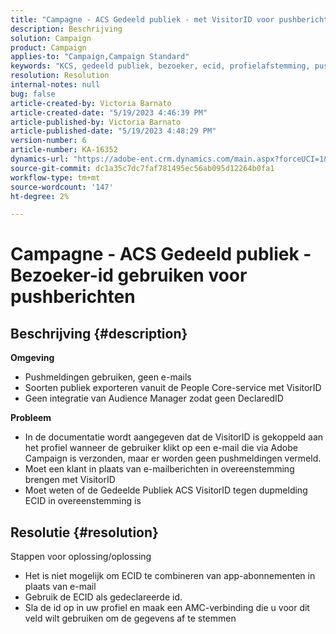 ```yaml
---
title: "Campagne - ACS Gedeeld publiek - met VisitorID voor pushberichten"
description: Beschrijving
solution: Campaign
product: Campaign
applies-to: "Campaign,Campaign Standard"
keywords: "KCS, gedeeld publiek, bezoeker, ecid, profielafstemming, pushmeldingen"
resolution: Resolution
internal-notes: null
bug: false
article-created-by: Victoria Barnato
article-created-date: "5/19/2023 4:46:39 PM"
article-published-by: Victoria Barnato
article-published-date: "5/19/2023 4:48:29 PM"
version-number: 6
article-number: KA-16352
dynamics-url: "https://adobe-ent.crm.dynamics.com/main.aspx?forceUCI=1&pagetype=entityrecord&etn=knowledgearticle&id=1cdaedb3-64f6-ed11-8848-6045bd0065b6"
source-git-commit: dc1a35c7dc7faf781495ec56ab095d12264b0fa1
workflow-type: tm+mt
source-wordcount: '147'
ht-degree: 2%

---
```


# Campagne - ACS Gedeeld publiek - Bezoeker-id gebruiken voor pushberichten

## Beschrijving {#description}

<b>Omgeving</b>
- Pushmeldingen gebruiken, geen e-mails
- Soorten publiek exporteren vanuit de People Core-service met VisitorID
- Geen integratie van Audience Manager zodat geen DeclaredID

<b>Probleem</b>
- In de documentatie wordt aangegeven dat de VisitorID is gekoppeld aan het profiel wanneer de gebruiker klikt op een e-mail die via Adobe Campaign is verzonden, maar er worden geen pushmeldingen vermeld.
- Moet een klant in plaats van e-mailberichten in overeenstemming brengen met VisitorID
- Moet weten of de Gedeelde Publiek ACS VisitorID tegen dupmelding ECID in overeenstemming is







## Resolutie {#resolution}


Stappen voor oplossing/oplossing

- Het is niet mogelijk om ECID te combineren van app-abonnementen in plaats van e-mail
- Gebruik de ECID als gedeclareerde id.
- Sla de id op in uw profiel en maak een AMC-verbinding die u voor dit veld wilt gebruiken om de gegevens af te stemmen



